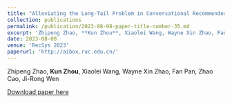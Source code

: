 ```yaml
---
title: "Alleviating the Long-Tail Problem in Conversational Recommender Systems"
collection: publications
permalink: /publication/2023-08-08-paper-title-number-35.md
excerpt: 'Zhipeng Zhao, **Kun Zhou**, Xiaolei Wang, Wayne Xin Zhao, Fan Pan, Zhao Cao, Ji-Rong Wen'
date: 2023-08-08
venue: 'RecSys 2023'
paperurl: 'http://aibox.ruc.edu.cn/'
---
```

Zhipeng Zhao, **Kun Zhou**, Xiaolei Wang, Wayne Xin Zhao, Fan Pan, Zhao Cao, Ji-Rong Wen

[Download paper here](http://aibox.ruc.edu.cn/)
